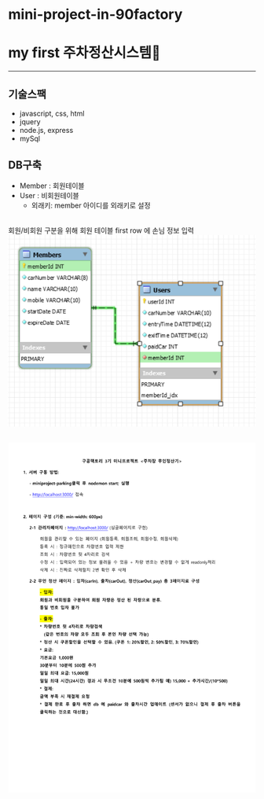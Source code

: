 # mini-project-in-90factory

# my first 주차정산시스템🚚
-----
## 기술스팩
  - javascript, css, html
  - jquery
  - node.js, express
  - mySql

## DB구축
  - Member : 회원테이블
  - User : 비회원테이블
    - 외래키: member 아이디를 외래키로 설정
  <br/>
  회원/비회원 구분을 위해 회원 테이블 first row 에 손님 정보 입력
  <img src ="https://github.com/BoMeeYoon/mini-project-in-90factory/blob/master/%EC%A3%BC%EC%B0%A8%EC%9E%A5.png">
  <br>
  
 ## 
  <img src ="https://github.com/BoMeeYoon/mini-project-in-90factory/blob/master/%EA%B5%AC%EA%B3%B5%ED%8C%A9%ED%86%A0%EB%A6%AC%203%EA%B8%B0%20%EB%AF%B8%EB%8B%88%ED%94%84%EB%A1%9C%EC%A0%9D%ED%8A%B8.pdf">
